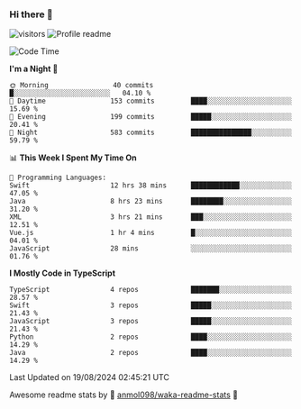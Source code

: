 ### Hi there 👋  
![visitors](https://visitor-badge.laobi.icu/badge?page_id=leverglowh) ![Profile readme](https://github.com/leverglowh/leverglowh/workflows/Profile%20readme/badge.svg?branch=master)

<!--START_SECTION:waka-->
![Code Time](http://img.shields.io/badge/Code%20Time-2%2C923%20hrs%2055%20mins-blue)

**I'm a Night 🦉** 

```text
🌞 Morning                40 commits          █░░░░░░░░░░░░░░░░░░░░░░░░   04.10 % 
🌆 Daytime                153 commits         ████░░░░░░░░░░░░░░░░░░░░░   15.69 % 
🌃 Evening                199 commits         █████░░░░░░░░░░░░░░░░░░░░   20.41 % 
🌙 Night                  583 commits         ███████████████░░░░░░░░░░   59.79 % 
```


📊 **This Week I Spent My Time On** 

```text
💬 Programming Languages: 
Swift                    12 hrs 38 mins      ████████████░░░░░░░░░░░░░   47.05 % 
Java                     8 hrs 23 mins       ████████░░░░░░░░░░░░░░░░░   31.20 % 
XML                      3 hrs 21 mins       ███░░░░░░░░░░░░░░░░░░░░░░   12.51 % 
Vue.js                   1 hr 4 mins         █░░░░░░░░░░░░░░░░░░░░░░░░   04.01 % 
JavaScript               28 mins             ░░░░░░░░░░░░░░░░░░░░░░░░░   01.76 % 
```

**I Mostly Code in TypeScript** 

```text
TypeScript               4 repos             ███████░░░░░░░░░░░░░░░░░░   28.57 % 
Swift                    3 repos             █████░░░░░░░░░░░░░░░░░░░░   21.43 % 
JavaScript               3 repos             █████░░░░░░░░░░░░░░░░░░░░   21.43 % 
Python                   2 repos             ████░░░░░░░░░░░░░░░░░░░░░   14.29 % 
Java                     2 repos             ████░░░░░░░░░░░░░░░░░░░░░   14.29 % 
```




 Last Updated on 19/08/2024 02:45:21 UTC
<!--END_SECTION:waka-->


Awesome readme stats by :star2: [anmol098/waka-readme-stats](https://github.com/anmol098/waka-readme-stats) :star2:
